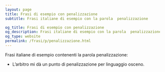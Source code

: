 ```yaml
---
layout: page
title: Frasi di esempio con penalizzazione 
subtitle: Frasi italiane di esempio con la parola  penalizzazione

og_title: Frasi di esempio con penalizzazione 
og_description: Frasi italiane di esempio con la parola  penalizzazione
og_type: website
permalink: /frasi/p/penalizzazione.html
---
```


Frasi italiane di esempio contenenti la parola penalizzazione:


- L’arbitro mi dà un punto di penalizzazione per linguaggio osceno.

